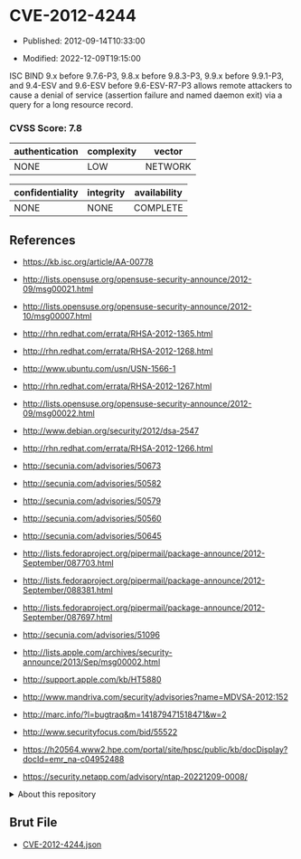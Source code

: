 # CVE-2012-4244

- Published: 2012-09-14T10:33:00

- Modified: 2022-12-09T19:15:00

ISC BIND 9.x before 9.7.6-P3, 9.8.x before 9.8.3-P3, 9.9.x before 9.9.1-P3, and 9.4-ESV and 9.6-ESV before 9.6-ESV-R7-P3 allows remote attackers to cause a denial of service (assertion failure and named daemon exit) via a query for a long resource record.

### CVSS Score: **7.8**

| authentication | complexity | vector |
| --- | --- | --- |
| NONE | LOW | NETWORK |

| confidentiality | integrity | availability |
| --- | --- | --- |
| NONE | NONE | COMPLETE |

## References

* https://kb.isc.org/article/AA-00778

* http://lists.opensuse.org/opensuse-security-announce/2012-09/msg00021.html

* http://lists.opensuse.org/opensuse-security-announce/2012-10/msg00007.html

* http://rhn.redhat.com/errata/RHSA-2012-1365.html

* http://rhn.redhat.com/errata/RHSA-2012-1268.html

* http://www.ubuntu.com/usn/USN-1566-1

* http://rhn.redhat.com/errata/RHSA-2012-1267.html

* http://lists.opensuse.org/opensuse-security-announce/2012-09/msg00022.html

* http://www.debian.org/security/2012/dsa-2547

* http://rhn.redhat.com/errata/RHSA-2012-1266.html

* http://secunia.com/advisories/50673

* http://secunia.com/advisories/50582

* http://secunia.com/advisories/50579

* http://secunia.com/advisories/50560

* http://secunia.com/advisories/50645

* http://lists.fedoraproject.org/pipermail/package-announce/2012-September/087703.html

* http://lists.fedoraproject.org/pipermail/package-announce/2012-September/088381.html

* http://lists.fedoraproject.org/pipermail/package-announce/2012-September/087697.html

* http://secunia.com/advisories/51096

* http://lists.apple.com/archives/security-announce/2013/Sep/msg00002.html

* http://support.apple.com/kb/HT5880

* http://www.mandriva.com/security/advisories?name=MDVSA-2012:152

* http://marc.info/?l=bugtraq&m=141879471518471&w=2

* http://www.securityfocus.com/bid/55522

* https://h20564.www2.hpe.com/portal/site/hpsc/public/kb/docDisplay?docId=emr_na-c04952488

* https://security.netapp.com/advisory/ntap-20221209-0008/

<details>
<summary>About this repository</summary> 

  This repository is part of the project [Live Hack CVE](https://github.com/Live-Hack-CVE). Main website can be found [www.live-hack.org](https://www.live-hack.org) 
  
  Made by [Sn0wAlice](https://github.com/Sn0wAlice) for the people that care about security and need to have a feed of the latest CVEs. Hope you enjoy it, don't forget to star the repo and follow me on [Twitter](https://twitter.com/Sn0wAlice) and [Github](https://github.com/Sn0wAlice). And that is my [personnal website](https://www.alice-snow.me/)

  - [Home Page](https://github.com/Live-Hack-CVE)
  - [Framework](https://github.com/Live-Hack-CVE/cve-framework)
  - [CVE database](https://github.com/Live-Hack-CVE/full_database)
  - [Changelog](https://github.com/Live-Hack-CVE/Changelog)
</details>

## Brut File

* [CVE-2012-4244.json](https://raw.githubusercontent.com/Live-Hack-CVE/full_database/main/cves/2012/CVE-2012-4244.json)


